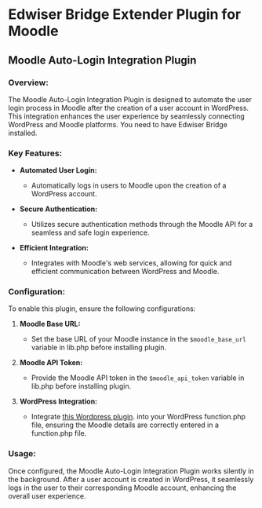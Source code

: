 # Edwiser Bridge Extender Plugin for Moodle

## Moodle Auto-Login Integration Plugin

### Overview:

The Moodle Auto-Login Integration Plugin is designed to automate the user login process in Moodle after the creation of a user account in WordPress. This integration enhances the user experience by seamlessly connecting WordPress and Moodle platforms. You need to have Edwiser Bridge installed.

### Key Features:

- **Automated User Login:**
  - Automatically logs in users to Moodle upon the creation of a WordPress account.

- **Secure Authentication:**
  - Utilizes secure authentication methods through the Moodle API for a seamless and safe login experience.

- **Efficient Integration:**
  - Integrates with Moodle's web services, allowing for quick and efficient communication between WordPress and Moodle.

### Configuration:

To enable this plugin, ensure the following configurations:

1. **Moodle Base URL:**
   - Set the base URL of your Moodle instance in the `$moodle_base_url` variable in lib.php before installing plugin.

2. **Moodle API Token:**
   - Provide the Moodle API token in the `$moodle_api_token` variable in lib.php before installing plugin.

3. **WordPress Integration:**
   - Integrate [this Wordpress plugin](https://github.com/Buda9/edwiser-bridge-link-trigger-wordpress). into your WordPress function.php file, ensuring the Moodle details are correctly entered in a function.php file.

### Usage:

Once configured, the Moodle Auto-Login Integration Plugin works silently in the background. After a user account is created in WordPress, it seamlessly logs in the user to their corresponding Moodle account, enhancing the overall user experience.

